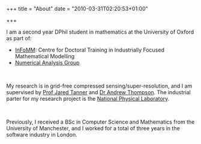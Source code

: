 +++
title = "About"
date = "2010-03-31T02:20:53+01:00"

+++

I am a second year DPhil student in mathematics at 
the University of Oxford as part of: 

 * [InFoMM](https://www.maths.ox.ac.uk/study-here/postgraduate-study/industrially-focused-mathematical-modelling-epsrc-cdt): Centre for Doctoral Training in Industrially Focused Mathematical Modelling
 * [Numerical Analysis Group](https://www.maths.ox.ac.uk/groups/numerical-analysis)


<br/>

My research is in grid-free compressed sensing/super-resolution, and I am supervised by 
[Prof Jared Tanner](https://people.maths.ox.ac.uk/tanner/) and 
[Dr Andrew Thompson](https://people.maths.ox.ac.uk/thompson/). The industrial parter for my research project is the 
[National Physical Laboratory](http://www.npl.co.uk/).

<br/>

Previously, I received a BSc in Computer Science and Mathematics from 
the University of Manchester, and I worked for a total of three years
in the software industry in London.

 




